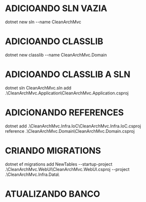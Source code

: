 # ADICIOANDO SLN VAZIA

dotnet new sln --name CleanArchMvc 

# ADICIOANDO CLASSLIB

dotnet new classlib --name CleanArchMvc.Domain 

# ADICIOANDO CLASSLIB A SLN

dotnet sln CleanArchMvc.sln add .\CleanArchMvc.Application\CleanArchMvc.Application.csproj

# ADICiONANDO REFERENCES

dotnet add .\CleanArchMvc.Infra.IoC\CleanArchMvc.Infra.IoC.csproj reference .\CleanArchMvc.Domain\CleanArchMvc.Domain.csproj

# CRIANDO MIGRATIONS

dotnet ef migrations add NewTables --startup-project .\CleanArchMvc.WebUI\CleanArchMvc.WebUI.csproj --project 
.\CleanArchMvc.Infra.Data\

# ATUALIZANDO BANCO




